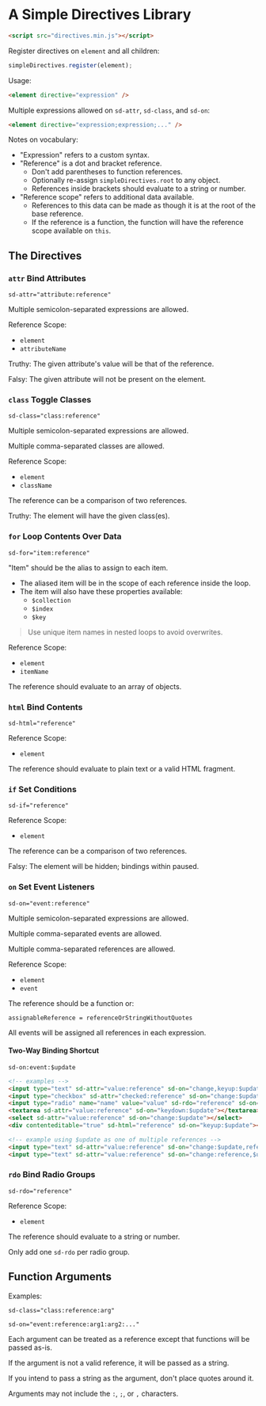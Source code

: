 # A Simple Directives Library

```html
<script src="directives.min.js"></script>
```

Register directives on `element` and all children:

```javascript
simpleDirectives.register(element);
```

Usage:

```html
<element directive="expression" />
```

Multiple expressions allowed on `sd-attr`, `sd-class`, and `sd-on`:

```html
<element directive="expression;expression;..." />
```

Notes on vocabulary:

-   "Expression" refers to a custom syntax.
-   "Reference" is a dot and bracket reference.
    -   Don't add parentheses to function references.
    -   Optionally re-assign `simpleDirectives.root` to any object.
    -   References inside brackets should evaluate to a string or number.
-   "Reference scope" refers to additional data available.
    -   References to this data can be made as though it is at the root of the base reference.
    -   If the reference is a function, the function will have the reference scope available on `this`.

## The Directives

### `attr` Bind Attributes

`sd-attr="attribute:reference"`

Multiple semicolon-separated expressions are allowed.

Reference Scope:

-   `element`
-   `attributeName`

Truthy: The given attribute's value will be that of the reference.

Falsy: The given attribute will not be present on the element.

### `class` Toggle Classes

`sd-class="class:reference"`

Multiple semicolon-separated expressions are allowed.

Multiple comma-separated classes are allowed.

Reference Scope:

-   `element`
-   `className`

The reference can be a comparison of two references.

Truthy: The element will have the given class(es).

### `for` Loop Contents Over Data

`sd-for="item:reference"`

"Item" should be the alias to assign to each item.

-   The aliased item will be in the scope of each reference inside the loop.
-   The item will also have these properties available:
    -   `$collection`
    -   `$index`
    -   `$key`

> Use unique item names in nested loops to avoid overwrites.

Reference Scope:

-   `element`
-   `itemName`

The reference should evaluate to an array of objects.

### `html` Bind Contents

`sd-html="reference"`

Reference Scope:

-   `element`

The reference should evaluate to plain text or a valid HTML fragment.

### `if` Set Conditions

`sd-if="reference"`

Reference Scope:

-   `element`

The reference can be a comparison of two references.

Falsy: The element will be hidden; bindings within paused.

### `on` Set Event Listeners

`sd-on="event:reference"`

Multiple semicolon-separated expressions are allowed.

Multiple comma-separated events are allowed.

Multiple comma-separated references are allowed.

Reference Scope:

-   `element`
-   `event`

The reference should be a function or:

`assignableReference = referenceOrStringWithoutQuotes`

All events will be assigned all references in each expression.

#### Two-Way Binding Shortcut

`sd-on:event:$update`

```html
<!-- examples -->
<input type="text" sd-attr="value:reference" sd-on="change,keyup:$update" />
<input type="checkbox" sd-attr="checked:reference" sd-on="change:$update" />
<input type="radio" name="name" value="value" sd-rdo="reference" sd-on="change:$update" />
<textarea sd-attr="value:reference" sd-on="keydown:$update"></textarea>
<select sd-attr="value:reference" sd-on="change:$update"></select>
<div contenteditable="true" sd-html="reference" sd-on="keyup:$update"></div>

<!-- example using $update as one of multiple references -->
<input type="text" sd-attr="value:reference" sd-on="change:$update,reference" />
<input type="text" sd-attr="value:reference" sd-on="change:reference,$update,..." />
```

### `rdo` Bind Radio Groups

`sd-rdo="reference"`

Reference Scope:

-   `element`

The reference should evaluate to a string or number.

Only add one `sd-rdo` per radio group.

## Function Arguments

Examples:

`sd-class="class:reference:arg"`

`sd-on="event:reference:arg1:arg2:..."`

Each argument can be treated as a reference except that functions will be passed as-is.

If the argument is not a valid reference, it will be passed as a string.

If you intend to pass a string as the argument, don't place quotes around it.

Arguments may not include the `:`, `;`, or `,` characters.
